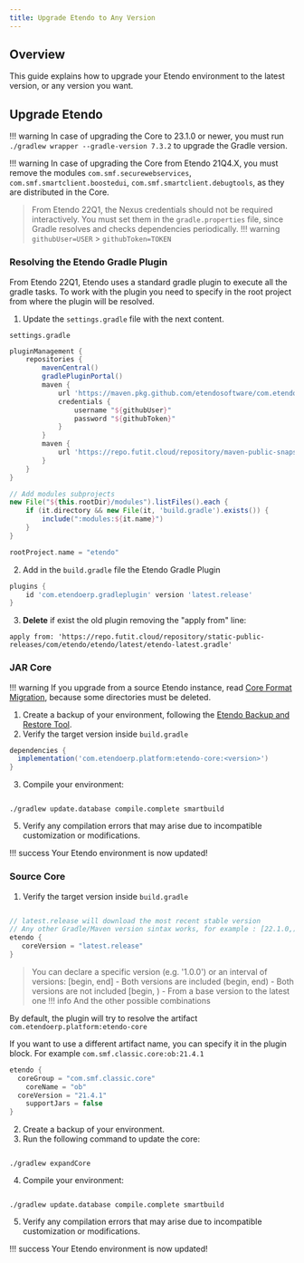 ```yaml
---
title: Upgrade Etendo to Any Version
---
```


## Overview

This guide explains how to upgrade your Etendo environment to the latest version, or any version you want.

## Upgrade Etendo

!!! warning
    In case of upgrading the Core to 23.1.0 or newer, you must run `./gradlew wrapper --gradle-version 7.3.2` to upgrade the Gradle version.

!!! warning
    In case of upgrading the Core from Etendo 21Q4.X, you must remove the modules `com.smf.securewebservices`, `com.smf.smartclient.boostedui`, `com.smf.smartclient.debugtools`, as they are distributed in the Core.

> From Etendo 22Q1, the Nexus credentials should not be required interactively. You must set them in the `gradle.properties` file, since Gradle resolves and checks dependencies periodically.
!!! warning
    `githubUser=USER` > `githubToken=TOKEN`

### Resolving the Etendo Gradle Plugin

From Etendo 22Q1, Etendo uses a standard gradle plugin to execute all the gradle tasks.
To work with the plugin you need to specify in the root project from where the plugin will be resolved.

1. Update the `settings.gradle` file with the next content.

`settings.gradle`

```groovy
pluginManagement {
    repositories {
        mavenCentral()
        gradlePluginPortal()
        maven {
            url 'https://maven.pkg.github.com/etendosoftware/com.etendoerp.gradleplugin'
            credentials {
                username "${githubUser}"
                password "${githubToken}"
            }
        }
        maven {
            url 'https://repo.futit.cloud/repository/maven-public-snapshots'
        }
    }
}

// Add modules subprojects
new File("${this.rootDir}/modules").listFiles().each {
    if (it.directory && new File(it, 'build.gradle').exists()) {
        include(":modules:${it.name}")
    }
}

rootProject.name = "etendo"
```

2. Add in the `build.gradle` file the Etendo Gradle Plugin

```groovy
plugins {
    id 'com.etendoerp.gradleplugin' version 'latest.release'
}
```

3.  **Delete** if exist the old plugin removing the "apply from" line:

```
apply from: 'https://repo.futit.cloud/repository/static-public-releases/com/etendo/etendo/latest/etendo-latest.gradle'

```

### JAR Core

!!! warning
    If you upgrade from a source Etendo instance, read [Core Format Migration](/docs/legacy/technical-documentation/etendo-environment/setup-and-upgrade/installation/22q1/core-format-migration), because some directories must be deleted.

1. Create a backup of your environment, following the [Etendo Backup and Restore Tool](/docs/legacy/technical-documentation/etendo-environment/setup-and-upgrade/etendo-backup-restore-tool).
2. Verify the target version inside `build.gradle`

```groovy
dependencies {
  implementation('com.etendoerp.platform:etendo-core:<version>')
}
```

3. Compile your environment:

```plaintext

./gradlew update.database compile.complete smartbuild
```

5.  Verify any compilation errors that may arise due to incompatible customization or modifications.

!!! success
    Your Etendo environment is now updated!

### Source Core

1.  Verify the target version inside `build.gradle`

```groovy

// latest.release will download the most recent stable version
// Any other Gradle/Maven version sintax works, for example : [22.1.0,)
etendo {
   coreVersion = "latest.release"
}
```

> You can declare a specific version (e.g. '1.0.0') or an interval of versions:
> \[begin, end\] - Both versions are included
> (begin, end) - Both versions are not included
> \[begin, ) - From a base version to the latest one
!!! info
    And the other possible combinations

By default, the plugin will try to resolve the artifact `com.etendoerp.platform:etendo-core`

If you want to use a different artifact name, you can specify it in the plugin block.
For example `com.smf.classic.core:ob:21.4.1`

```groovy
etendo {
  coreGroup = "com.smf.classic.core"
	coreName = "ob"
  coreVersion = "21.4.1"
	supportJars = false
}
```

2.  Create a backup of your environment.
3.  Run the following command to update the core:

```plaintext

./gradlew expandCore
```

4.  Compile your environment:

```plaintext

./gradlew update.database compile.complete smartbuild
```

5.  Verify any compilation errors that may arise due to incompatible customization or modifications.

!!! success
    Your Etendo environment is now updated!
